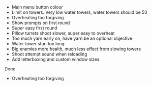 - Main menu button colour
- Limit on towers. Very low water towers, water towers should be 50
- Overheating too forgiving
- Show prompts on first round
- Super easy first round
- Pillow turrets shoot slower, super easy to overheat
- Too much yarn early on, have yarn be an optional objective
- Water tower stun too long
- Big enemies more health, much less effect from slowing towers
- Shoot attempt sound when reloading
- Add letterboxing and custom window sizes

Done
- Overheating too forgiving
